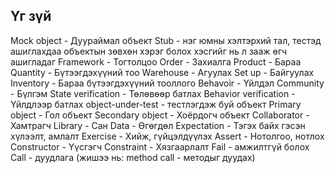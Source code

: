 ## Үг зүй

Mock object - Дуураймал объект
Stub - нэг юмны хэлтэрхий тал, тестэд ашиглахдаа объектын зөвхөн хэрэг болох хэсгийг нь л зааж өгч ашигладаг
Framework - Тогтолцоо
Order - Захиалга
Product - Бараа
Quantity - Бүтээгдэхүүний тоо
Warehouse - Агуулах
Set up - Байгуулах
Inventory - Бараа бүтээгдэхүүний тооллого
Behavoir - Үйлдэл
Community - Бүлгэм
State verification - Төлөвөөр батлах
Behavior verification - Үйлдлээр батлах
object-under-test  - тестлэгдэж буй объект
Primary object - Гол объект
Secondary object - Хоёрдогч объект
Collaborator - Хамтрагч
Library - Сан
Data - Өгөгдөл
Expectation - Тэгэх байх гэсэн хүлээлт, амлалт
Exercise - Хийж, гүйцэлдүүлэх
Assert - Нотолгоо, нотлох
Constructor - Үүсгэгч
Constraint - Хязгаарлалт
Fail - амжилтгүй болох
Call - дуудлага (жишээ нь: method call - методыг дуудах)